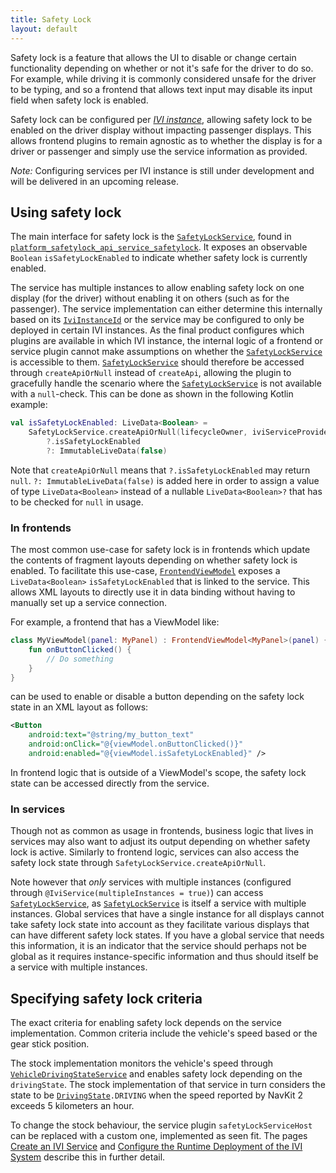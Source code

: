```yaml
---
title: Safety Lock
layout: default
---
```


Safety lock is a feature that allows the UI to disable or change certain functionality depending on
whether or not it's safe for the driver to do so. For example, while driving it is commonly
considered unsafe for the driver to be typing, and so a frontend that allows text input may disable
its input field when safety lock is enabled.

Safety lock can be configured per
[_IVI instance_](/tomtom-indigo/documentation/tutorials-and-examples/deployment/configure-the-runtime-deployment-of-the-ivi-system),
allowing safety lock to be enabled on the driver display without impacting passenger displays. This
allows frontend plugins to remain agnostic as to whether the display is for a driver or passenger
and simply use the service information as provided.

_Note:_ Configuring services per IVI instance is still under development and will be delivered in
an upcoming release.

## Using safety lock

The main interface for safety lock is the [`SafetyLockService`](TTIVI_INDIGO_API), found in
[`platform_safetylock_api_service_safetylock`](TTIVI_INDIGO_API). It exposes an observable `Boolean`
`isSafetyLockEnabled` to indicate whether safety lock is currently enabled.

The service has multiple instances to allow enabling safety lock on one display (for the driver)
without enabling it on others (such as for the passenger). The service implementation can either
determine this internally based on its [`IviInstanceId`](TTIVI_INDIGO_API) or the service may be
configured to only be deployed in certain IVI instances. As the final product configures which
plugins are available in which IVI instance, the internal logic of a frontend or service plugin
cannot make assumptions on whether the [`SafetyLockService`](TTIVI_INDIGO_API) is accessible to
them. [`SafetyLockService`](TTIVI_INDIGO_API) should therefore be accessed through `createApiOrNull`
instead of `createApi`, allowing the plugin to gracefully handle the scenario where the
[`SafetyLockService`](TTIVI_INDIGO_API) is not available with a `null`-check. This can be done as
shown in the following Kotlin example:

```kotlin
val isSafetyLockEnabled: LiveData<Boolean> =
    SafetyLockService.createApiOrNull(lifecycleOwner, iviServiceProvider)
        ?.isSafetyLockEnabled
        ?: ImmutableLiveData(false)
```

Note that `createApiOrNull` means that `?.isSafetyLockEnabled` may return `null`.
`?: ImmutableLiveData(false)` is added here in order to assign a value of type `LiveData<Boolean>`
instead of a nullable `LiveData<Boolean>?` that has to be checked for `null` in usage.

### In frontends

The most common use-case for safety lock is in frontends which update the contents of fragment
layouts depending on whether safety lock is enabled. To facilitate this use-case,
[`FrontendViewModel`](TTIVI_INDIGO_API) exposes a `LiveData<Boolean>` `isSafetyLockEnabled` that is
linked to the service. This allows XML layouts to directly use it in data binding without having to
manually set up a service connection.

For example, a frontend that has a ViewModel like:

```kotlin
class MyViewModel(panel: MyPanel) : FrontendViewModel<MyPanel>(panel) {
    fun onButtonClicked() {
        // Do something
    }
}
```

can be used to enable or disable a button depending on the safety lock state in an XML layout as
follows:

```xml
<Button
    android:text="@string/my_button_text"
    android:onClick="@{viewModel.onButtonClicked()}"
    android:enabled="@{viewModel.isSafetyLockEnabled}" />
```

In frontend logic that is outside of a ViewModel's scope, the safety lock state can be accessed
directly from the service.

### In services

Though not as common as usage in frontends, business logic that lives in services may also want to
adjust its output depending on whether safety lock is active. Similarly to frontend logic, services
can also access the safety lock state through `SafetyLockService.createApiOrNull`.

Note however that _only_ services with multiple instances (configured through
`@IviService(multipleInstances = true)`) can access [`SafetyLockService`](TTIVI_INDIGO_API), as
[`SafetyLockService`](TTIVI_INDIGO_API) is itself a service with multiple instances. Global services
that have a single instance for all displays cannot take safety lock state into account as they
facilitate various displays that can have different safety lock states. If you have a global service
that needs this information, it is an indicator that the service should perhaps not be global as it
requires instance-specific information and thus should itself be a service with multiple instances.

## Specifying safety lock criteria

The exact criteria for enabling safety lock depends on the service implementation. Common criteria
include the vehicle's speed based or the gear stick position.

The stock implementation monitors the vehicle's speed through
[`VehicleDrivingStateService`](TTIVI_INDIGO_API) and enables safety lock depending on the
`drivingState`. The stock implementation of that service in turn considers the state to be
[`DrivingState`](TTIVI_INDIGO_API)`.DRIVING` when the speed reported by NavKit 2 exceeds 5
kilometers an hour.

To change the stock behaviour, the service plugin `safetyLockServiceHost` can be replaced with a
custom one, implemented as seen fit. The pages
[Create an IVI Service](/tomtom-indigo/documentation/tutorials-and-examples/basics/create-an-ivi-service)
and
[Configure the Runtime Deployment of the IVI System](/tomtom-indigo/documentation/tutorials-and-examples/deployment/configure-the-runtime-deployment-of-the-ivi-system)
describe this in further detail.
